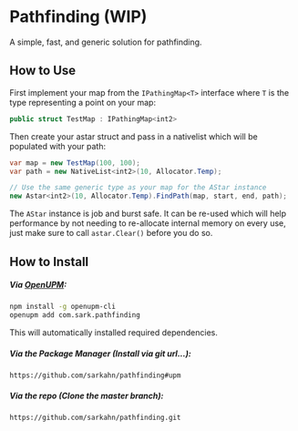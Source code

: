 # Pathfinding (WIP)

A simple, fast, and generic solution for pathfinding. 

## How to Use

First implement your map from the `IPathingMap<T>` interface where `T` is the type representing a point on your map:

```csharp
public struct TestMap : IPathingMap<int2>
```

Then create your astar struct and pass in a nativelist which will be populated with your path:

```csharp
var map = new TestMap(100, 100);
var path = new NativeList<int2>(10, Allocator.Temp);

// Use the same generic type as your map for the AStar instance
new Astar<int2>(10, Allocator.Temp).FindPath(map, start, end, path);
```

The `AStar` instance is job and burst safe. It can be re-used which will help performance by not needing to re-allocate internal memory on every use, just make sure to call `astar.Clear()` before you do so. 

## How to Install

##### Via [OpenUPM](https://openupm.com/):
```bash
npm install -g openupm-cli
openupm add com.sark.pathfinding
```
This will automatically installed required dependencies.

##### Via the Package Manager (Install via git url...):
`https://github.com/sarkahn/pathfinding#upm`

##### Via the repo (Clone the master branch):
`https://github.com/sarkahn/pathfinding.git`